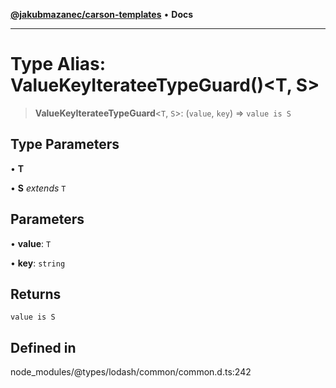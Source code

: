 [**@jakubmazanec/carson-templates**](../../../README.md) • **Docs**

---

# Type Alias: ValueKeyIterateeTypeGuard()\<T, S\>

> **ValueKeyIterateeTypeGuard**\<`T`, `S`\>: (`value`, `key`) => `value is S`

## Type Parameters

• **T**

• **S** _extends_ `T`

## Parameters

• **value**: `T`

• **key**: `string`

## Returns

`value is S`

## Defined in

node_modules/@types/lodash/common/common.d.ts:242
